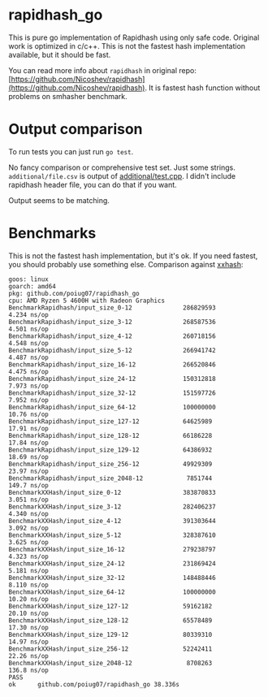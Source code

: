 # rapidhash_go

This is pure go implementation of Rapidhash using only safe code. Original work is optimized in c/c++. This is not the fastest hash implementation available, but it should be fast.

You can read more info about `rapidhash` in original repo: [https://github.com/Nicoshev/rapidhash](https://github.com/Nicoshev/rapidhash). It is fastest hash function without problems on smhasher benchmark.

# Output comparison

To run tests you can just run `go test`.

No fancy comparison or comprehensive test set. Just some strings.
`additional/file.csv` is output of [additional/test.cpp](additional/test.cpp). I didn't include rapidhash header file, you can do that if you want.

Output seems to be matching.

# Benchmarks

This is not the fastest hash implementation, but it's ok. If you need fastest, you should probably use something else. Comparison against [xxhash](https://github.com/cespare/xxhash):
```
goos: linux
goarch: amd64
pkg: github.com/poiug07/rapidhash_go
cpu: AMD Ryzen 5 4600H with Radeon Graphics
BenchmarkRapidhash/input_size_0-12              286829593                4.234 ns/op
BenchmarkRapidhash/input_size_3-12              268587536                4.501 ns/op
BenchmarkRapidhash/input_size_4-12              260718156                4.548 ns/op
BenchmarkRapidhash/input_size_5-12              266941742                4.487 ns/op
BenchmarkRapidhash/input_size_16-12             266520846                4.475 ns/op
BenchmarkRapidhash/input_size_24-12             150312818                7.973 ns/op
BenchmarkRapidhash/input_size_32-12             151597726                7.952 ns/op
BenchmarkRapidhash/input_size_64-12             100000000               10.76 ns/op
BenchmarkRapidhash/input_size_127-12            64625989                17.91 ns/op
BenchmarkRapidhash/input_size_128-12            66186228                17.84 ns/op
BenchmarkRapidhash/input_size_129-12            64386932                18.69 ns/op
BenchmarkRapidhash/input_size_256-12            49929309                23.97 ns/op
BenchmarkRapidhash/input_size_2048-12            7851744               149.7 ns/op
BenchmarkXXHash/input_size_0-12                 383870833                3.051 ns/op
BenchmarkXXHash/input_size_3-12                 282406237                4.340 ns/op
BenchmarkXXHash/input_size_4-12                 391303644                3.092 ns/op
BenchmarkXXHash/input_size_5-12                 328387610                3.625 ns/op
BenchmarkXXHash/input_size_16-12                279238797                4.323 ns/op
BenchmarkXXHash/input_size_24-12                231869424                5.181 ns/op
BenchmarkXXHash/input_size_32-12                148488446                8.110 ns/op
BenchmarkXXHash/input_size_64-12                100000000               10.20 ns/op
BenchmarkXXHash/input_size_127-12               59162182                20.10 ns/op
BenchmarkXXHash/input_size_128-12               65578489                17.30 ns/op
BenchmarkXXHash/input_size_129-12               80339310                14.97 ns/op
BenchmarkXXHash/input_size_256-12               52242411                22.26 ns/op
BenchmarkXXHash/input_size_2048-12               8708263               136.8 ns/op
PASS
ok      github.com/poiug07/rapidhash_go 38.336s
```
